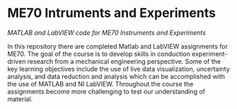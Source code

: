# ME70 Intruments and Experiments
*MATLAB and LabVIEW code for ME70 Instruments and Experiments*

In this repository there are completed Matlab and LabVIEW assignments for ME70. The goal of the course is to develop skills in conduction experiment-driven research from a mechanical engineering perspective. Some of the key learning objectives include the use of live data visualization, uncertainty analysis, and data reduction and analysis which can be accomplished with the use of MATLAB and NI LabVIEW. Throughout the course the assignments become more challenging to test our understanding of material.
